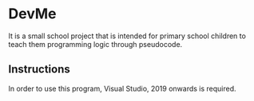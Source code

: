 # DevMe
It is a small school project that is intended for primary school children to teach them programming logic through pseudocode.

## Instructions
In order to use this program, Visual Studio, 2019 onwards is required.
